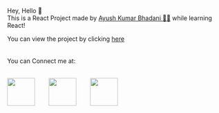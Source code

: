 Hey, Hello 👋
<br> This is a React Project made by <a href="https://www.github.com/ayushkumarbhadani">Ayush Kumar Bhadani 👨‍💻</a> while learning React!

You can view the project by clicking <a href="https://cardinreact-akb.netlify.app/" target="_blank">here</a>
<br>
<br>
<br>
You can Connect me at:
<br>
<br>

<div style="display: flex; gap: 2rem;">
<a href="http://www.instagram.com" target="_blank">
<img src="https://www.instagram.com/static/images/ico/favicon-192.png/68d99ba29cc8.png" height="64px"/>
</a>

<a href="https://www.twitter.com/ayushkumarakb">
    <img src="https://abs.twimg.com/responsive-web/client-web/icon-ios.b1fc7275.png" height="64px"/>
</a>

<a href="https://www.github.com/ayushkumarbhadani">
    <img src="https://github.githubassets.com/favicons/favicon.svg" height="64px"/>
</a>
</div>
